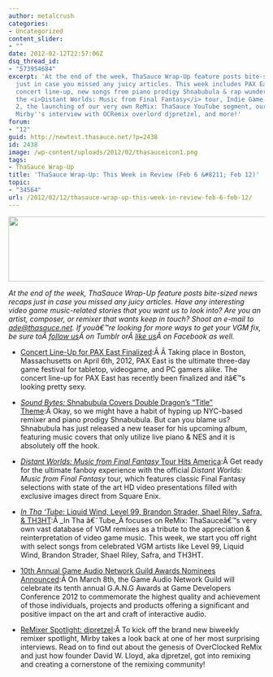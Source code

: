 ```yaml
---
author: metalcrush
categories:
- Uncategorized
content_slider:
- ""
date: 2012-02-12T22:57:06Z
dsq_thread_id:
- "573954684"
excerpt: 'At the end of the week, ThaSauce Wrap-Up feature posts bite-sized news recaps
  just in case you missed any juicy articles. This week includes PAX East''s finalized
  concert line-up, new songs from piano prodigy Shnabubula & rap wunderkind Random,
  the <i>Distant Worlds: Music from Final Fantasy</i> tour, Indie Game Music Bundle
  2, the launching of our very own ReMix: ThaSauce YouTube segment, our resident reviewer
  Mirby''s interview with OCRemix overlord djpretzel, and more!'
forum:
- "12"
guid: http://newtest.thasauce.net/?p=2438
id: 2438
image: /wp-content/uploads/2012/02/thasauceicon1.png
tags:
- ThaSauce Wrap-Up
title: 'ThaSauce Wrap-Up: This Week in Review (Feb 6 &#8211; Feb 12)'
topic:
- "34564"
url: /2012/02/12/thasauce-wrap-up-this-week-in-review-feb-6-feb-12/
---
```


[<img class="aligncenter size-full wp-image-2439" title="thasauceBanner" src="http://thasauce.net/wp-content/uploads/2012/02/thasauceBanner1.png" alt="" width="575" height="128" srcset="http://thasauce.net/wp-content/uploads/2012/02/thasauceBanner1.png 575w, http://thasauce.net/wp-content/uploads/2012/02/thasauceBanner1-300x66.png 300w, http://thasauce.net/wp-content/uploads/2012/02/thasauceBanner1-75x16.png 75w" sizes="(max-width: 575px) 100vw, 575px" />](http://thasauce.net/wp-content/uploads/2012/02/thasauceBanner1.png)

_At the end of the week, ThaSauce Wrap-Up feature posts bite-sized news recaps just in case you missed any juicy articles. Have any interesting video game music-related stories that you want us to look into? Are you an artist, composer, or remixer that wants keep in touch? Shoot an e-mail to ade@thasauce.net. If youâ€™re looking for more ways to get your VGM fix, be sure toÂ <a href="http://thasauce-game-remixes.tumblr.com/" rel="nofollow">follow us</a>Â on Tumblr orÂ <a href="https://www.facebook.com/thasauce.net" rel="nofollow">like us</a>Â on Facebook as well._

  * [Concert Line-Up for PAX East Finalized](http://thasauce.net/2012/02/06/concert-line-up-for-pax-east-finalized/):Â Â Taking place in Boston, Massachusetts on April 6th, 2012, PAX East is the ultimate three-day game festival for tabletop, videogame, and PC gamers alike. The concert line-up for PAX East has recently been finalized and itâ€™s looking pretty sexy.

  * [_Sound Bytes:_ Shnabubula Covers Double Dragon&#8217;s &#8220;Title&#8221; Theme](http://thasauce.net/2012/02/08/sound-bytes-shnabubula-covers-double-dragons-title-theme/):Â Okay, so we might have a habit of hyping up NYC-based remixer and piano prodigy Shnabubula. But can you blame us? Shnabubula has just released a new teaser for his upcoming album, featuring music covers that only utilize live piano & NES and it is absolutely off the hook.

  * [_Distant Worlds: Music from Final Fantasy_ Tour Hits America](http://thasauce.net/2012/02/08/distant-worlds-music-from-final-fantasy-tour-hits-north-america/):Â Get ready for the ultimate fanboy experience with the official _Distant Worlds: Music from Final Fantasy_ tour, which features classic Final Fantasy selections with state of the art HD video presentations filled with exclusive images direct from Square Enix.

  * [_In Tha &#8216;Tube:_ Liquid Wind, Level 99, Brandon Strader, Shael Riley, Safra, & TH3HT](http://thasauce.net/2012/02/11/in-tha-tube-liquid-wind-level-99-brandon-strader-shael-riley-safra-th3ht/):Â _In Tha â€˜Tube_Â focuses on ReMix: ThaSauceâ€™s very own vast database of VGM remixes as a tribute to the appreciation & reinterpretation of video game music. This week, we start you off right with select songs from celebrated VGM artists like Level 99, Liquid Wind, Brandon Strader, Shael Riley, Safra, and TH3HT.

  * [10th Annual Game Audio Network Guild Awards Nominees Announced](http://thasauce.net/2012/02/12/10th-annual-game-audio-network-guild-awards-nominees-announced/):Â On March 8th, the Game Audio Network Guild will celebrate its tenth annual G.A.N.G Awards at Game Developers Conference 2012 to commemorate the highest quality and achievement of those individuals, projects and products offering a significant and positive impact on the art and craft of interactive audio.

  * [ReMixer Spotlight: djpretzel](http://thasauce.net/2012/02/12/remixer-spotlight-djpretzel/):Â To kick off the brand new biweekly remixer spotlight, Mirby takes a look back at one of her most surprising interviews. Read on to find out about the genesis of OverClocked ReMix and just how founder David W. Lloyd, aka djpretzel, got into remixing and creating a cornerstone of the remixing community!